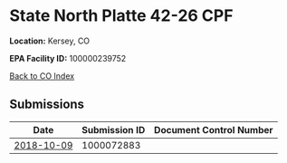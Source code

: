 # State North Platte 42-26 CPF

**Location:** Kersey, CO

**EPA Facility ID:** 100000239752

[Back to CO Index](../../index.md)

## Submissions

| Date | Submission ID | Document Control Number |
|------|--------------|-------------------------|
| [2018-10-09](submissions/1000072883.md) | 1000072883 |  |
